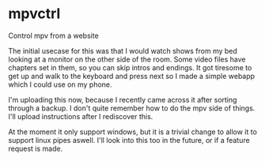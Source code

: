 # mpvctrl
Control mpv from a website

The initial usecase for this was that I would watch shows from my bed looking at a monitor
on the other side of the room. Some video files have chapters set in them, so you can skip
intros and endings. It got tiresome to get up and walk to the keyboard and press next so
I made a simple webapp which I could use on my phone.

I'm uploading this now, because I recently came across it after sorting through a backup. I
don't quite remember how to do the mpv side of things. I'll upload instructions after I rediscover
this.

At the moment it only support windows, but it is a trivial change to allow it to support linux
pipes aswell. I'll look into this too in the future, or if a feature request is made.
